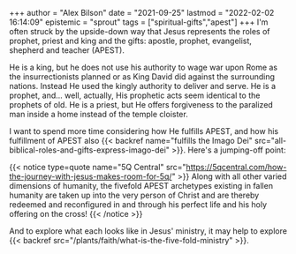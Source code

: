 +++
author = "Alex Bilson"
date = "2021-09-25"
lastmod = "2022-02-02 16:14:09"
epistemic = "sprout"
tags = ["spiritual-gifts","apest"]
+++
I'm often struck by the upside-down way that Jesus represents the roles of prophet, priest and king and the gifts: apostle, prophet, evangelist, shepherd and teacher (APEST).

He is a king, but he does not use his authority to wage war upon Rome as the insurrectionists planned or as King David did against the surrounding nations. Instead He used the kingly authority to deliver and serve. He is a prophet, and... well, actually, His prophetic acts seem identical to the prophets of old. He is a priest, but He offers forgiveness to the paralized man inside a home instead of the temple cloister.

I want to spend more time considering how He fulfills APEST, and how his fulfillment of APEST also {{< backref name="fulfills the Imago Dei" src="all-biblical-roles-and-gifts-express-imago-dei" >}}. Here's a jumping-off point:

{{< notice type=quote name="5Q Central" src="https://5qcentral.com/how-the-journey-with-jesus-makes-room-for-5q/" >}}
Along with all other varied dimensions of humanity, the fivefold APEST archetypes existing in fallen humanity are taken up into the very person of Christ and are thereby redeemed and reconfigured in and through his perfect life and his holy offering on the cross!
{{< /notice >}}

And to explore what each looks like in Jesus' ministry, it may help to explore {{< backref src="/plants/faith/what-is-the-five-fold-ministry" >}}.
